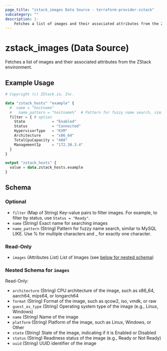 ```yaml
---
page_title: "zstack_images Data Source - terraform-provider-zstack"
subcategory: ""
description: |-
    Fetches a list of images and their associated attributes from the ZStack environment.
---
```


# zstack_images (Data Source)

Fetches a list of images and their associated attributes from the ZStack environment.

## Example Usage

```terraform
# Copyright (c) ZStack.io, Inc.

data "zstack_hosts" "example" {
  #  name = "hostname"
  #   name_pattern = "hostname%"  # Pattern for fuzzy name search, similar to MySQL LIKE. Use % for multiple characters and _ for exactly one character.
  filter = { # option
    State            = "Enabled"
    Status           = "Connected"
    HypervisorType   = "KVM"
    Architecture     = "x86_64"
    TotalCpuCapacity = "480"
    ManagementIp     = "172.30.3.4"
  }
}

output "zstack_hosts" {
  value = data.zstack_hosts.example
}
```

<!-- schema generated by tfplugindocs -->
## Schema

### Optional

- `filter` (Map of String) Key-value pairs to filter images. For example, to filter by status, use `Status = "Ready"`.
- `name` (String) Exact name for searching images
- `name_pattern` (String) Pattern for fuzzy name search, similar to MySQL LIKE. Use % for multiple characters and _ for exactly one character.

### Read-Only

- `images` (Attributes List) List of Images (see [below for nested schema](#nestedatt--images))

<a id="nestedatt--images"></a>
### Nested Schema for `images`

Read-Only:

- `architecture` (String) CPU architecture of the image, such as x86_64, aarch64, mips64, or longarch64
- `format` (String) Format of the image, such as qcow2, iso, vmdk, or raw
- `guest_os_type` (String) Operating system type of the image (e.g., Linux, Windows)
- `name` (String) Name of the image
- `platform` (String) Platform of the image, such as Linux, Windows, or Other
- `state` (String) State of the image, indicating if it is Enabled or Disabled
- `status` (String) Readiness status of the image (e.g., Ready or Not Ready)
- `uuid` (String) UUID identifier of the image



